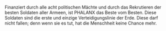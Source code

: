 Finanziert durch alle acht politischen Mächte und durch das Rekrutieren
der besten Soldaten aller Armeen, ist PHALANX das Beste vom Besten.
Diese Soldaten sind die erste und einzige Verteidigungslinie der Erde.
Diese darf nicht fallen; denn wenn sie es tut, hat die Menschheit keine
Chance mehr.